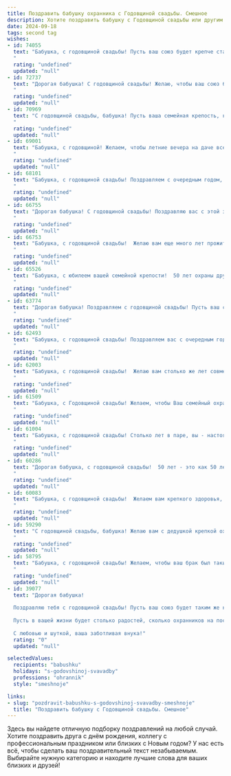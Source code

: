 ```yaml
---
title: Поздравить бабушку охранника с Годовщиной свадьбы. Смешное
description: Хотите поздравить бабушку с Годовщиной свадьбы или другим праздником? Наш ИИ создаст незабываемое поздравление, а вы обязательно выделитесь среди других.  
date: 2024-09-18
tags: second tag
wishes:
- id: 74055
  text: "Бабушка, с годовщиной свадьбы! Пусть ваш союз будет крепче стального сейфа, а любовь - ярче прожектора в ночной смене! 😂
  "
  rating: "undefined"
  updated: "null"
- id: 72737
  text: "Дорогая бабушка! С годовщиной свадьбы! Желаю, чтобы ваш союз был крепким, как броня охранника, неуязвимым для любых неприятностей, и чтобы в вашей семье всегда царили мир, любовь и благополучие!
  "
  rating: "undefined"
  updated: "null"
- id: 70969
  text: "С годовщиной свадьбы, бабушка! Пусть ваша семейная крепость, которую вы так надежно охраняете, стоит вечно, а враги (включая мышей в кладовой) боятся даже приближаться к ее стенам! 🎉
  "
  rating: "undefined"
  updated: "null"
- id: 69001
  text: "Бабушка, с годовщиной! Желаем, чтобы летние вечера на даче всегда проходили спокойно, а любимые внуки приносили только радость, а не царапины на твоей новой машине! 😉
  "
  rating: "undefined"
  updated: "null"
- id: 68101
  text: "Бабушка, с годовщиной свадьбы! Поздравляем с очередным годом, прожитым под защитой вашего \"домашнего охранника\"! Желаем, чтобы он всегда был начеку, но отпускал вас на сладкое! 😉
  "
  rating: "undefined"
  updated: "null"
- id: 66755
  text: "Дорогая бабушка! С годовщиной свадьбы! Поздравляю вас с этой знаменательной датой! Надеюсь, ваш дедушка до сих пор боится твоей \"охранной\" системы, которую ты установила, чтобы он не ходил \"налево\"! 😄
  "
  rating: "undefined"
  updated: "null"
- id: 66753
  text: "Бабушка, с годовщиной свадьбы!  Желаю вам еще много лет прожить в мире и согласии, ведь для охраны вашей любви даже самый строгий охранник не нужен -  у вас  и так  нерушимая крепость! 🎉
  "
  rating: "undefined"
  updated: "null"
- id: 65526
  text: "Бабушка, с юбилеем вашей семейной крепости!  50 лет охраны друг друга - это не просто юбилей, это настоящий стаж работы в сфере безопасности! Желаем вам, чтобы ваша любовь была всегда \"на стороже\", а семейное счастье - \"под надежной защитой\"  от любых невзгод! 🎉
  "
  rating: "undefined"
  updated: "null"
- id: 63774
  text: "Дорогая бабушка! Поздравляем с годовщиной свадьбы! Пусть ваш семейный \"патруль\" всегда будет начеку, а \"пост\" любви и взаимопонимания никогда не сдается! 🎉🥂
  "
  rating: "undefined"
  updated: "null"
- id: 62493
  text: "Бабушка, с годовщиной свадьбы! Поздравляем вас с очередным годом совместной охраны семейного очага! Желаем вам крепости духа, железных нервов и чтобы все \"нарушители спокойствия\" задерживались на подходе к вашему дому!
  "
  rating: "undefined"
  updated: "null"
- id: 62003
  text: "Бабушка, с годовщиной свадьбы!  Желаю вам столько же лет совместной жизни, сколько у вас было на службе \"охранником\" - без единого происшествия, без тревожных звонков, и с большим количеством  приятных \"подарков\" от судьбы!
  "
  rating: "undefined"
  updated: "null"
- id: 61509
  text: "Бабушка, с Годовщиной свадьбы! Желаем, чтобы Ваш семейный охранник (т.е. дедушка) и дальше защищал вас от всех невзгод, а ваша любовь была крепкой, как стальная дверь, которую он охраняет! 😉
  "
  rating: "undefined"
  updated: "null"
- id: 61004
  text: "Бабушка, с годовщиной свадьбы! Столько лет в паре, вы - настоящие охранники семейного очага!  Пусть ваши отношения всегда будут такими же крепкими, как стальная дверь, и уютными, как комната отдыха. Желаем вам еще много лет счастья, здоровья и, конечно, вкусных пирожков!
  "
  rating: "undefined"
  updated: "null"
- id: 60286
  text: "Дорогая бабушка, с годовщиной свадьбы!  50 лет - это как 50 лет на посту охраны, только вместо охраны ценностей, вы охраняли свою любовь!  За это время вы, как настоящие профессионалы, обезвредили немало невзгод,  и  ни один враг не смог проникнуть в ваш дом!  Поздравляем с такой  крепкой обороной!  Желаем, чтобы ваша любовь была так же прочна, как  пуленепробиваемый  щит! 😉
  "
  rating: "undefined"
  updated: "null"
- id: 60083
  text: "Бабушка, с годовщиной свадьбы!  Желаем вам крепкого здоровья, как у охранника на вахте, и любви, которая не угаснет даже после тысячи тревожных сигналов! 😉
  "
  rating: "undefined"
  updated: "null"
- id: 59290
  text: "С годовщиной свадьбы, бабушка! Желаю вам с дедушкой крепкой охраны от всех невзгод, а дома - мира и согласия, чтобы даже самый хитрый воришка не сумел украсть ваши счастливые годы! 😄
  "
  rating: "undefined"
  updated: "null"
- id: 58795
  text: "Бабушка, с годовщиной свадьбы! Желаем, чтобы ваш брак был таким же крепким и надежным, как ваш дедушка на посту охранника! Пусть он и дальше защищает вас от всех бед и невзгод, а вы – от скуки и однообразия! 😄
  "
  rating: "undefined"
  updated: "null"
- id: 39077
  text: "Дорогая бабушка!
  
  Поздравляю тебя с годовщиной свадьбы! Пусть ваш союз будет таким же крепким, как охранник на посту — надежным, стойким и готовым защитить друг друга от всех невзгод! Вы как два стража любви, непробиваемые и незаменимые.
  
  Пусть в вашей жизни будет столько радостей, сколько охранников на посту, а заботы обходят стороной, как нарушители правопорядка. Желаю вам здоровья, счастья и долгих совместных лет, наполненных смехом и радостью!
  
  С любовью и шуткой, ваша заботливая внука!"
  rating: "0"
  updated: "null"

selectedValues:
  recipients: "babushku"
  holidays: "s-godovshinoj-svavadby"
  professions: "ohrannik"
  style: "smeshnoje"

links:
- slug: "pozdravit-babushku-s-godovshinoj-svavadby-smeshnoje"
  title: "Поздравить бабушку с Годовщиной свадьбы. Смешное"
---
```


Здесь вы найдете отличную подборку поздравлений на любой случай. 
Хотите поздравить друга с днём рождения, коллегу с профессиональным праздником или близких с Новым годом? У нас есть всё, чтобы сделать ваш поздравительный текст незабываемым. Выбирайте нужную категорию и находите лучшие слова для ваших близких и друзей!
